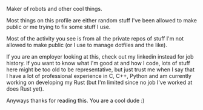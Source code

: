 Maker of robots and other cool things.

Most things on this profile are either random stuff I've been allowed to make public or me trying to fix some stuff I use.

Most of the activity you see is from all the private repos of stuff I'm not allowed to make public (or I use to manage dotfiles and the like).

If you are an employer looking at this, check out my linkedin instead for job history. If you want to know what I'm good at and how I code, lots of stuff here might be too old to be representative, but just trust me when I say that I have a lot of professional experience in C, C++, Python and am currently working on developing my Rust (but I'm limited since no job I've worked at does Rust yet).

Anyways thanks for reading this. You are a cool dude :)
